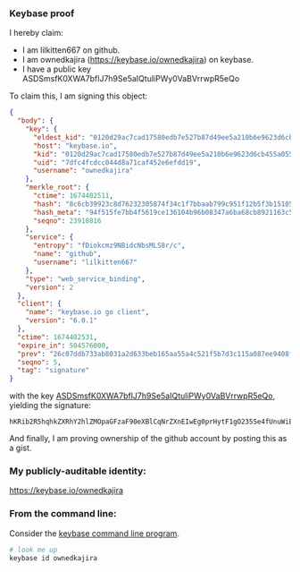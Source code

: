 ### Keybase proof

I hereby claim:

  * I am lilkitten667 on github.
  * I am ownedkajira (https://keybase.io/ownedkajira) on keybase.
  * I have a public key ASDSmsfK0XWA7bflJ7h9Se5aIQtuliPWy0VaBVrrwpR5eQo

To claim this, I am signing this object:

```json
{
  "body": {
    "key": {
      "eldest_kid": "0120d29ac7cad17580edb7e527b87d49ee5a210b6e9623d6cb455a055aebc29479790a",
      "host": "keybase.io",
      "kid": "0120d29ac7cad17580edb7e527b87d49ee5a210b6e9623d6cb455a055aebc29479790a",
      "uid": "7dfc4fcdcc044d8a71caf452e6efdd19",
      "username": "ownedkajira"
    },
    "merkle_root": {
      "ctime": 1674402511,
      "hash": "8c6cb39923c8d76232305874f34c1f7bbaab799c951f12b5f3b15105c5222335e5f4b138784bea96f96841d5d961cbc9554fb0d716b0cf37b0e84278f0ad1f29",
      "hash_meta": "94f515fe7bb4f5619ce136104b96b08347a6ba68cb8921163c54e3a472b140d5",
      "seqno": 23910816
    },
    "service": {
      "entropy": "fDiokcmz9NBidcNbsMLS8r/c",
      "name": "github",
      "username": "lilkitten667"
    },
    "type": "web_service_binding",
    "version": 2
  },
  "client": {
    "name": "keybase.io go client",
    "version": "6.0.1"
  },
  "ctime": 1674402531,
  "expire_in": 504576000,
  "prev": "26c07ddb733ab8031a2d633beb165aa55a4c521f5b7d3c115a087ee9408f4c16",
  "seqno": 5,
  "tag": "signature"
}
```

with the key [ASDSmsfK0XWA7bflJ7h9Se5aIQtuliPWy0VaBVrrwpR5eQo](https://keybase.io/ownedkajira), yielding the signature:

```
hKRib2R5hqhkZXRhY2hlZMOpaGFzaF90eXBlCqNrZXnEIwEg0prHytF1gO235Se4fUnuWiELbpYj1stFWgVa68KUeXkKp3BheWxvYWTESpcCBcQgJsB923M6uAMaLWM76xZapVpMUh9bfTwRWgh+6UCPTBbEILNOmqCALIJk/U88E7nXxmMpfAVXBlitxcpfcRAcZipTAgHCo3NpZ8RAirRxM/67F5iO6aJct/eIik2Hw5ImaHQDUg3+fH9jviHQFmwgiCZItbWld4502+B/NtkKHOubya3s/ceHpj7LAqhzaWdfdHlwZSCkaGFzaIKkdHlwZQildmFsdWXEICMRMOUk+YVLGn/IISY3MCLTwv+m5F3LV9eVw9auZEolo3RhZ80CAqd2ZXJzaW9uAQ==

```

And finally, I am proving ownership of the github account by posting this as a gist.

### My publicly-auditable identity:

https://keybase.io/ownedkajira

### From the command line:

Consider the [keybase command line program](https://keybase.io/download).

```bash
# look me up
keybase id ownedkajira
```
